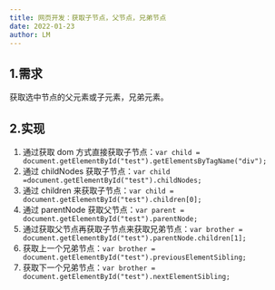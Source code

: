 ```yaml
---
title: 网页开发：获取子节点，父节点，兄弟节点
date: 2022-01-23
author: LM
---
```


## 1.需求

获取选中节点的父元素或子元素，兄弟元素。

## 2.实现

1. 通过获取 dom 方式直接获取子节点：`var child = document.getElementById("test").getElementsByTagName("div");`
2. 通过 childNodes 获取子节点：`var child =document.getElementById("test").childNodes;`
3. 通过 children 来获取子节点：`var child = document.getElementById("test").children[0];`
4. 通过 parentNode 获取父节点：`var parent = document.getElementById("test").parentNode;`
5. 通过获取父节点再获取子节点来获取兄弟节点：`var brother = document.getElementById("test").parentNode.children[1];`
6. 获取上一个兄弟节点：`var brother = document.getElementById("test").previousElementSibling;`
7. 获取下一个兄弟节点：`var brother = document.getElementById("test").nextElementSibling;`


